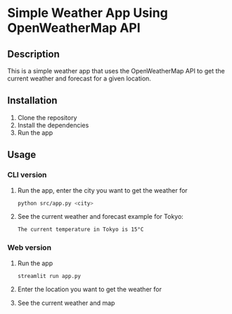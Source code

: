 # Simple Weather App Using OpenWeatherMap API

## Description

This is a simple weather app that uses the OpenWeatherMap API to get the current weather and forecast for a given location.

## Installation

1. Clone the repository
2. Install the dependencies
3. Run the app

## Usage

### CLI version
1. Run the app, enter the city you want to get the weather for
   ```bash
   python src/app.py <city>
   ```
2. See the current weather and forecast
example for Tokyo:
   ```bash
   The current temperature in Tokyo is 15°C
   ```
### Web version
1. Run the app
   ```bash
   streamlit run app.py
   ```

2. Enter the location you want to get the weather for
3. See the current weather and map

